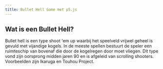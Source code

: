 ```yaml
---
title: Bullet Hell Game met p5.js
---
```


## Wat is een Bullet Hell?

Bullet hell is een type shoot 'em up waarbij het speelveld vrijwel geheel is gevuld met vijandige kogels. In de meeste spellen bestuurt de speler een ruimteschip van bovenaf die door de kogelregen door moet vliegen. Dit type vond zijn oorsprong midden jaren 90 en is afgeleid van scrolling shooters. Voorbeelden zijn Ikaruga en Touhou Project.